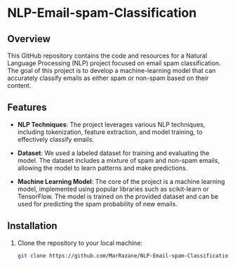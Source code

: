 # NLP-Email-spam-Classification

## Overview

This GitHub repository contains the code and resources for a Natural Language Processing (NLP) project focused on email spam classification. The goal of this project is to develop a machine-learning model that can accurately classify emails as either spam or non-spam based on their content.

## Features

- **NLP Techniques**: The project leverages various NLP techniques, including tokenization, feature extraction, and model training, to effectively classify emails.

- **Dataset**: We used a labeled dataset for training and evaluating the model. The dataset includes a mixture of spam and non-spam emails, allowing the model to learn patterns and make predictions.

- **Machine Learning Model**: The core of the project is a machine learning model, implemented using popular libraries such as scikit-learn or TensorFlow. The model is trained on the provided dataset and can be used for predicting the spam probability of new emails.

## Installation

1. Clone the repository to your local machine:

   ```bash
   git clone https://github.com/MarRazane/NLP-Email-spam-Classification

